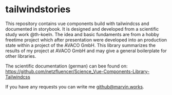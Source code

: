 # tailwindstories
This repository contains vue components build with tailwindcss and documented in storybook. It is designed and developed from a scientific study work @th-koeln. The idea and basic fundaments are from a hobby freetime project which after presentation were developed into an production state within a project of the AVACO GmbH. This library summarizes the results of my project at AVACO GmbH and may give a general boilerplate for other libraries.

The scientific documentation (german) can bee found on: https://github.com/netzfluencer/Science_Vue-Components-Library-Tailwindcss 

If you have any requests you can write me github@marvin.works.
